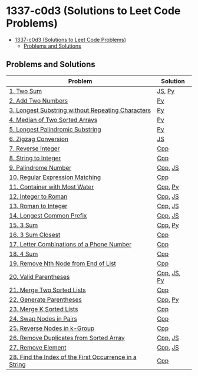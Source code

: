# 1337-c0d3 (Solutions to Leet Code Problems)

<!-- TOC -->
* [1337-c0d3 (Solutions to Leet Code Problems)](#1337-c0d3-solutions-to-leet-code-problems)
  * [Problems and Solutions](#problems-and-solutions)
<!-- TOC -->

## Problems and Solutions
| Problem                                                                                                                                     | Solution                                                                                                                     |
|---------------------------------------------------------------------------------------------------------------------------------------------|------------------------------------------------------------------------------------------------------------------------------|
| [1. Two Sum](https://leetcode.com/problems/two-sum/)                                                                                        | [JS](javascript/1.%20two-sum.js), [Py](python/1.%20two-sum.py)                                                               |
| [2. Add Two Numbers](https://leetcode.com/problems/add-two-numbers/)                                                                        | [Py](python/2.%20add-two-numbers.py)                                                                                         |
| [3. Longest Substring without Repeating Characters](https://leetcode.com/problems/longest-substring-without-repeating-characters/)          | [Py](python/3.%20longest-substring-without-repeating-characters.py)                                                          |
| [4. Median of Two Sorted Arrays](https://leetcode.com/problems/median-of-two-sorted-arrays/)                                                | [Py](python/4.%20median-of-two-sorted-arrays.py)                                                                             |
| [5. Longest Palindromic Substring](https://leetcode.com/problems/longest-palindromic-substring/)                                            | [Py](python/5.%20longest-palindromic-substring.py)                                                                           |
| [6. Zigzag Conversion](https://leetcode.com/problems/zigzag-conversion/)                                                                    | [JS](javascript/6.%20zigzag-conversion.js)                                                                                   |
| [7. Reverse Integer](https://leetcode.com/problems/reverse-integer/)                                                                        | [Cpp](cpp/7.%20reverse-integer.cpp)                                                                                          |
| [8. String to Integer](https://leetcode.com/problems/string-to-integer-atoi/)                                                               | [Cpp](cpp/8.%20string-to-integer.cpp)                                                                                        |
| [9. Palindrome Number](https://leetcode.com/problems/palindrome-number/)                                                                    | [Cpp](cpp/9.%20palindrome-number.cpp), [JS](javascript/9.%20palindrome-number.js)                                            |
| [10. Regular Expression Matching](https://leetcode.com/problems/regular-expression-matching)                                                | [Cpp](cpp/10.%20regular-expression-matching.cpp)                                                                             |
| [11. Container with Most Water](https://leetcode.com/problems/container-with-most-water/)                                                   | [Cpp](cpp/11.%20container-with-most-water.cpp), [Py](python/11.%20container-with-most-water.py)                              |
| [12. Integer to Roman](https://leetcode.com/problems/integer-to-roman/)                                                                     | [Cpp](cpp/12.%20integer-to-roman.cpp), [JS](javascript/12.%20integer-to-roman.js)                                            |
| [13. Roman to Integer](https://leetcode.com/problems/roman-to-integer/)                                                                     | [Cpp](cpp/13.%20roman-to-integer.cpp), [JS](javascript/13.%20roman-to-integer.js)                                            |
| [14. Longest Common Prefix](https://leetcode.com/problems/longest-common-prefix/)                                                           | [Cpp](cpp/14.%20longest-common-prefix.cpp), [JS](javascript/14.%20longest-common-prefix.js)                                  |
| [15. 3 Sum](https://leetcode.com/problems/3sum/)                                                                                            | [Cpp](cpp/15.%203-sum.cpp), [Py](python/15.%203-sum.py)                                                                      |
| [16. 3 Sum Closest](https://leetcode.com/problems/3sum-closest/)                                                                            | [Cpp](cpp/16.%203-sum-closest.cpp)                                                                                           |
| [17. Letter Combinations of a Phone Number](https://leetcode.com/problems/letter-combinations-of-a-phone-number/)                           | [Cpp](cpp/17.%20letter-combinations-of-a-phone-number.cpp)                                                                   |
| [18. 4 Sum](https://leetcode.com/problems/4sum/)                                                                                            | [Cpp](cpp/18.%204-sum.cpp)                                                                                                   |
| [19. Remove Nth Node from End of List](https://leetcode.com/problems/remove-nth-node-from-end-of-list/)                                     | [Cpp](cpp/19.%20remove-nth-node-from-end-of-list.cpp)                                                                        |
| [20. Valid Parentheses](https://leetcode.com/problems/valid-parentheses/)                                                                   | [Cpp](cpp/20.%20valid-parentheses.cpp), [JS](javascript/20.%20valid-parentheses.js), [Py](python/20.%20valid-parentheses.py) |
| [21. Merge Two Sorted Lists](https://leetcode.com/problems/merge-two-sorted-lists/)                                                         | [Cpp](cpp/21.%20merge-two-sorted-lists.cpp)                                                                                  |
| [22. Generate Parentheses](https://leetcode.com/problems/generate-parentheses/)                                                             | [Cpp](cpp/22.%20generate-parentheses.cpp), [Py](python/22.%20generate-parentheses.py)                                        |
| [23. Merge K Sorted Lists](https://leetcode.com/problems/merge-k-sorted-lists/)                                                             | [Cpp](cpp/23.%20merge-k-sorted-lists.cpp)                                                                                    |
| [24. Swap Nodes in Pairs](https://leetcode.com/problems/swap-nodes-in-pairs/)                                                               | [Cpp](cpp/24.%20swap-nodes-in-pairs.cpp)                                                                                     |
| [25. Reverse Nodes in k-Group](https://leetcode.com/problems/reverse-nodes-in-k-group/)                                                     | [Cpp](cpp/25.%20reverse-nodes-in-k-group.cpp)                                                                                |
| [26. Remove Duplicates from Sorted Array](https://leetcode.com/problems/remove-duplicates-from-sorted-array/)                               | [Cpp](cpp/26.%20remove-duplicates-from-sorted-array.cpp), [JS](javascript/26.%20remove-duplicates-from-sorted-array.js)      |
| [27. Remove Element](https://leetcode.com/problems/remove-element/)                                                                         | [Cpp](cpp/27.%20remove-element.cpp), [JS](javascript/27.%20remove-element.js)                                                |
| [28. Find the Index of the First Occurrence in a String](https://leetcode.com/problems/find-the-index-of-the-first-occurrence-in-a-string/) | [Cpp](cpp/28.%20find-the-index-of-the-first-occurrence-in-a-string.cpp)                                                      |
